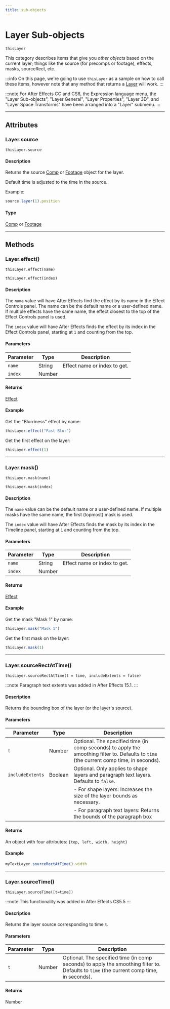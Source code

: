 ```yaml
---
title: sub-objects
---
```

# Layer Sub-objects

`thisLayer`

This category describes items that give you *other objects* based on the current layer; things like the source (for precomps or footage), effects, masks, sourceRect, etc.

:::info
On this page, we're going to use `thisLayer` as a sample on how to call these items, however note that any method that returns a [Layer](.././layer) will work.
:::

:::note
For After Effects CC and CS6, the Expression language menu, the "Layer Sub-objects", "Layer General", "Layer Properties", "Layer 3D", and "Layer Space Transforms" have been arranged into a "Layer" submenu.
:::

---

## Attributes

### Layer.source

`thisLayer.source`

#### Description

Returns the source [Comp](../../objects/comp) or [Footage](../../objects/footage) object for the layer.

Default time is adjusted to the time in the source.

Example:

```js
source.layer(1).position
```

#### Type

[Comp](../../objects/comp) or [Footage](../../objects/footage)

---

## Methods

### Layer.effect()

`thisLayer.effect(name)`

`thisLayer.effect(index)`

#### Description

The `name` value will have After Effects find the effect by its name in the Effect Controls panel. The name can be the default name or a user-defined name. If multiple effects have the same name, the effect closest to the top of the Effect Controls panel is used.

The `index` value will have After Effects finds the effect by its index in the Effect Controls panel, starting at `1` and counting from the top.

#### Parameters

| Parameter | Type | Description |
|---|---|---|
| `name` | String | Effect name or index to get. |
| `index` | Number | |

#### Returns

[Effect](../../objects/effect)

#### Example

Get the "Blurriness" effect by name:

```js
thisLayer.effect("Fast Blur")
```

Get the first effect on the layer:

```js
thisLayer.effect(1)
```

---

### Layer.mask()

`thisLayer.mask(name)`

`thisLayer.mask(index)`

#### Description

The `name` value can be the default name or a user-defined name. If multiple masks have the same name, the first (topmost) mask is used.

The `index` value will have After Effects finds the mask by its index in the Timeline panel, starting at `1` and counting from the top.

#### Parameters

| Parameter | Type | Description |
|---|---|---|
| `name` | String | Effect name or index to get. |
| `index` | Number | |

#### Returns

[Effect](../../objects/effect)

#### Example

Get the mask "Mask 1" by name:

```js
thisLayer.mask("Mask 1")
```

Get the first mask on the layer:

```js
thisLayer.mask(1)
```

---

### Layer.sourceRectAtTime()

`thisLayer.sourceRectAtTime(t = time, includeExtents = false)`

:::note
Paragraph text extents was added in After Effects 15.1.
:::

#### Description

Returns the bounding box of the layer (or the layer's source).

#### Parameters

| Parameter | Type | Description |
|---|---|---|
| `t` | Number | Optional. The specified time (in comp seconds) to apply the smoothing filter to. Defaults to `time` (the current comp time, in seconds). |
| `includeExtents` | Boolean | Optional. Only applies to shape layers and paragraph text layers. Defaults to `false`. |
| | | - For shape layers: Increases the size of the layer bounds as necessary. |
| | | - For paragraph text layers: Returns the bounds of the paragraph box |

#### Returns

An object with four attributes: `{top, left, width, height}`

#### Example

```js
myTextLayer.sourceRectAtTime().width
```

---

### Layer.sourceTime()

`thisLayer.sourceTime([t=time])`

:::note
This functionality was added in After Effects CS5.5
:::

#### Description

Returns the layer source corresponding to time `t`.

#### Parameters

| Parameter | Type | Description |
| --- | --- | --- |
| `t` | Number | Optional. The specified time (in comp seconds) to apply the smoothing filter to. Defaults to `time` (the current comp time, in seconds). |

#### Returns

Number
